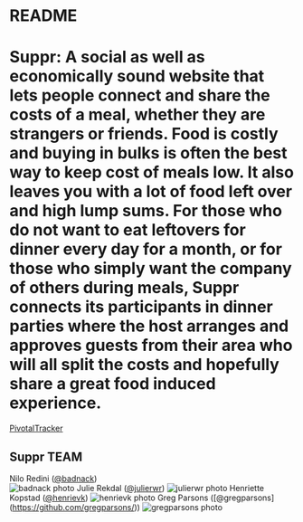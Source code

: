 README
==

# Suppr: A social as well as economically sound website that lets people connect and share the costs of a meal, whether they are strangers or friends. Food is costly and buying in bulks is often the best way to keep cost of meals low. It also leaves you with a lot of food left over and high lump sums. For those who do not want to eat leftovers for dinner every day for a month, or for those who simply want the company of others during meals, Suppr connects its participants in dinner parties where the host arranges and approves guests from their area who will all split the costs and hopefully share a great food induced experience.

[PivotalTracker](https://www.pivotaltracker.com/s/projects/1193866)

## Suppr TEAM

Nilo Redini ([@badnack](https://github.com/badnack/))  
![badnack photo](https://avatars0.githubusercontent.com/u/1037156?v=2&s=140)
Julie Rekdal ([@julierwr](https://github.com/julierwr/))
![julierwr photo](https://avatars0.githubusercontent.com/u/6633826?v=2&s=140)
Henriette Kopstad ([@henrievk](https://github.com/henrievk/))
![henrievk photo](https://avatars2.githubusercontent.com/u/3776667?v=2&s=140)
Greg Parsons ([@gregparsons] (https://github.com/gregparsons/))
![gregparsons photo](https://avatars0.githubusercontent.com/u/4780760?v=2&s=140)
